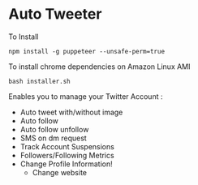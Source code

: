 # Auto Tweeter

To Install 
```
npm install -g puppeteer --unsafe-perm=true
```
To install chrome dependencies on Amazon Linux AMI 
```
bash installer.sh
```


Enables you to manage your Twitter Account :    
  - Auto tweet with/without image 
  - Auto follow
  - Auto follow unfollow
  - SMS on dm request 
  - Track Account Suspensions
  - Followers/Following Metrics
  - Change Profile Information!
	- Change website
